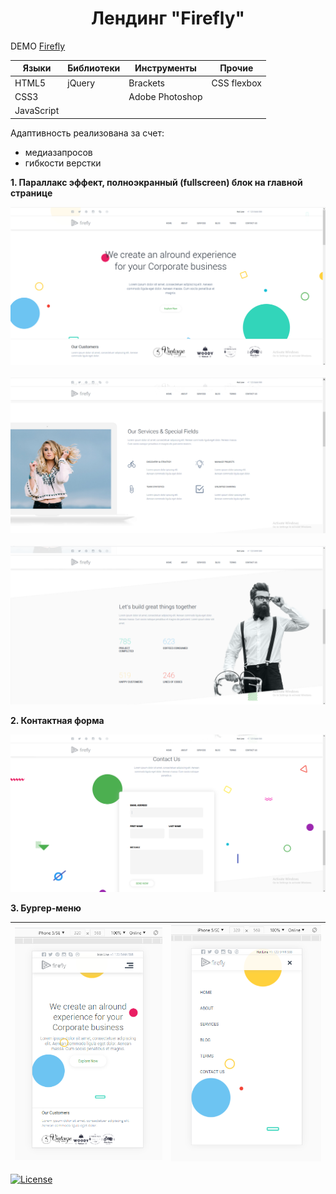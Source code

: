 <h1 align="center">Лендинг "Firefly"</h1>

DEMO [Firefly](https://zena86.github.io/firefly/)

Языки     | Библиотеки | Инструменты   |Прочие      |
----------|------------|---------------|------------|
HTML5     |jQuery      |Brackets       |CSS flexbox |
CSS3      |            |Adobe Photoshop|            |
JavaScript|            |               |            |

Адаптивность реализована за счет:
* медиазапросов
* гибкости верстки

**1. Параллакс эффект, полноэкранный (fullscreen) блок на главной странице**

![Screenshort 1](/images/imgreadme/screen-main.png)
&nbsp;
![Screenshort 1](/images/imgreadme/screen1.png)
&nbsp;
![Screenshort 1](/images/imgreadme/screen2.png)

**2. Контактная форма**

![Screenshort 1](/images/imgreadme/screen-contact.png)


**3. Бургер-меню**

![Screenshort 1](/images/imgreadme/screen-mobile1.png)|![Screenshort 1](/images/imgreadme/screen-mobile2.png)
------------------------------------------------------|------------------------------------------------------


[![License](https://img.shields.io/badge/License-Apache%202.0-blue.svg)](https://opensource.org/licenses/Apache-2.0)
